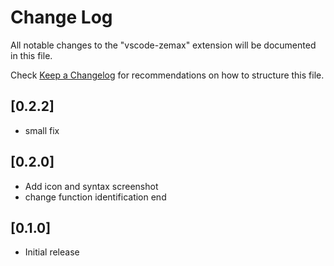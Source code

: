 # Change Log

All notable changes to the "vscode-zemax" extension will be documented in this file.

Check [Keep a Changelog](http://keepachangelog.com/) for recommendations on how to structure this file.

## [0.2.2]
- small fix

## [0.2.0]
- Add icon and syntax screenshot
- change function identification end

## [0.1.0]
- Initial release